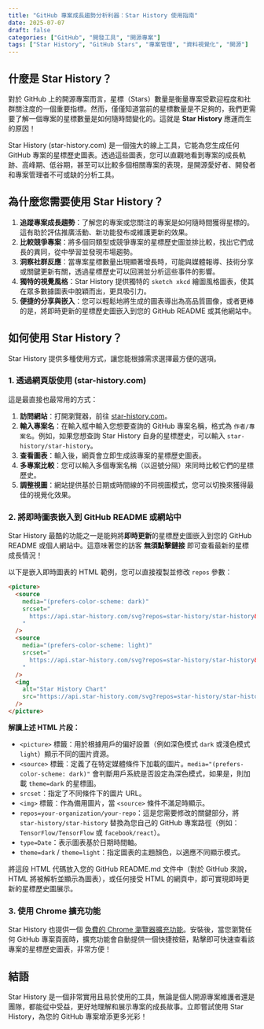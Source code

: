 ```yaml
---
title: "GitHub 專案成長趨勢分析利器：Star History 使用指南"
date: 2025-07-07
draft: false
categories: ["GitHub", "開發工具", "開源專案"]
tags: ["Star History", "GitHub Stars", "專案管理", "資料視覺化", "開源"]
---
```


## 什麼是 Star History？

對於 GitHub 上的開源專案而言，星標（Stars）數量是衡量專案受歡迎程度和社群關注度的一個重要指標。然而，僅僅知道當前的星標數量是不足夠的，我們更需要了解一個專案的星標數量是如何隨時間變化的。這就是 **Star History** 應運而生的原因！

Star History (star-history.com) 是一個強大的線上工具，它能為您生成任何 GitHub 專案的星標歷史圖表。透過這些圖表，您可以直觀地看到專案的成長軌跡、高峰期、低谷期，甚至可以比較多個相關專案的表現，是開源愛好者、開發者和專案管理者不可或缺的分析工具。

## 為什麼您需要使用 Star History？

1.  **追蹤專案成長趨勢**：了解您的專案或您關注的專案是如何隨時間獲得星標的。這有助於評估推廣活動、新功能發布或維護更新的效果。
2.  **比較競爭專案**：將多個同類型或競爭專案的星標歷史圖並排比較，找出它們成長的異同，從中學習並發現市場趨勢。
3.  **洞察社群反應**：當專案星標數量出現顯著增長時，可能與媒體報導、技術分享或關鍵更新有關，透過星標歷史可以回溯並分析這些事件的影響。
4.  **獨特的視覺風格**：Star History 提供獨特的 `sketch xkcd` 繪圖風格圖表，使其在眾多數據圖表中脫穎而出，更具吸引力。
5.  **便捷的分享與嵌入**：您可以輕鬆地將生成的圖表導出為高品質圖像，或者更棒的是，將即時更新的星標歷史圖嵌入到您的 GitHub README 或其他網站中。

## 如何使用 Star History？

Star History 提供多種使用方式，讓您能根據需求選擇最方便的選項。

### 1. 透過網頁版使用 (star-history.com)

這是最直接也最常用的方式：

1.  **訪問網站**：打開瀏覽器，前往 [star-history.com](https://star-history.com)。
2.  **輸入專案名**：在輸入框中輸入您想要查詢的 GitHub 專案名稱，格式為 `作者/專案名`。例如，如果您想查詢 Star History 自身的星標歷史，可以輸入 `star-history/star-history`。
3.  **查看圖表**：輸入後，網頁會立即生成該專案的星標歷史圖表。
4.  **多專案比較**：您可以輸入多個專案名稱（以逗號分隔）來同時比較它們的星標歷史。
5.  **調整視圖**：網站提供基於日期或時間線的不同視圖模式，您可以切換來獲得最佳的視覺化效果。

### 2. 將即時圖表嵌入到 GitHub README 或網站中

Star History 最酷的功能之一是能夠將**即時更新**的星標歷史圖嵌入到您的 GitHub README 或個人網站中。這意味著您的訪客 **無須點擊鏈接** 即可查看最新的星標成長情況！

以下是嵌入即時圖表的 HTML 範例，您可以直接複製並修改 `repos` 參數：

```html
<picture>
  <source
    media="(prefers-color-scheme: dark)"
    srcset="
      https://api.star-history.com/svg?repos=star-history/star-history&type=Date&theme=dark
    "
  />
  <source
    media="(prefers-color-scheme: light)"
    srcset="
      https://api.star-history.com/svg?repos=star-history/star-history&type=Date
    "
  />
  <img
    alt="Star History Chart"
    src="https://api.star-history.com/svg?repos=star-history/star-history&type=Date"
  />
</picture>
```

**解讀上述 HTML 片段：**

*   `<picture>` 標籤：用於根據用戶的偏好設置（例如深色模式 `dark` 或淺色模式 `light`）顯示不同的圖片資源。
*   `<source>` 標籤：定義了在特定媒體條件下加載的圖片。`media="(prefers-color-scheme: dark)"` 會判斷用戶系統是否設定為深色模式，如果是，則加載 `theme=dark` 的星標圖。
*   `srcset`：指定了不同條件下的圖片 URL。
*   `<img>` 標籤：作為備用圖片，當 `<source>` 條件不滿足時顯示。
*   `repos=your-organization/your-repo`：這是您需要修改的關鍵部分，將 `star-history/star-history` 替換為您自己的 GitHub 專案路徑（例如：`TensorFlow/TensorFlow` 或 `facebook/react`）。
*   `type=Date`：表示圖表基於日期時間軸。
*   `theme=dark` / `theme=light`：指定圖表的主題顏色，以適應不同顯示模式。

將這段 HTML 代碼放入您的 GitHub README.md 文件中（對於 GitHub 來說，HTML 將被解析並顯示為圖表），或任何接受 HTML 的網頁中，即可實現即時更新的星標歷史圖展示。

### 3. 使用 Chrome 擴充功能

Star History 也提供一個 [免費的 Chrome 瀏覽器擴充功能](https://chrome.google.com/webstore/detail/star-history/iijibbcdddbhokfepbblglfgdglnccfn)。安裝後，當您瀏覽任何 GitHub 專案頁面時，擴充功能會自動提供一個快捷按鈕，點擊即可快速查看該專案的星標歷史圖表，非常方便！

## 結語

Star History 是一個非常實用且易於使用的工具，無論是個人開源專案維護者還是團隊，都能從中受益，更好地理解和展示專案的成長故事。立即嘗試使用 Star History，為您的 GitHub 專案增添更多光彩！